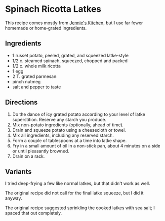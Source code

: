 [hanukkah]: ../indices/hanukkah.html

# Spinach Ricotta Latkes

This recipe comes mostly from [Jennie's Kitchen](http://www.injennieskitchen.com/2010/03/spinach-ricotta-potato-pancakes/), but I use far fewer homemade or home-grated ingredients.

## Ingredients

* 1 russet potato, peeled, grated, and squeezed latke-style
* 1/2 c. steamed spinach, squeezed, chopped and packed
* 1/2 c. whole milk ricotta
* 1 egg
* 2 T. grated parmesan
* pinch nutmeg
* salt and pepper to taste

## Directions

1. Do the dance of icy grated potato according to your level of latke superstition.  Reserve any starch you produce.
2. Mix non-potato ingredients (optionally, ahead of time).
3. Drain and squeeze potato using a cheesecloth or towel.
4. Mix all ingredients, including any reserved starch.
5. Form a couple of tablespoons at a time into latke shape.
5. Fry in a small amount of oil in a non-stick pan, about 4 minutes on a side or until pleasantly browned.
6. Drain on a rack.

## Variants

I tried deep-frying a few like normal latkes, but that didn't work as well.

The original recipe did not call for the final latke squeeze, but I did it anyway.

The original recipe suggested sprinkling the cooked latkes with sea salt; I spaced that out completely.
